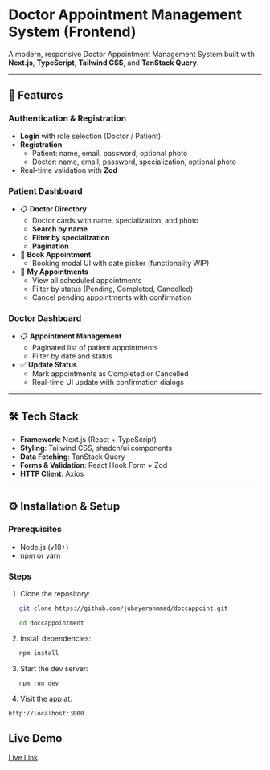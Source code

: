 # Doctor Appointment Management System (Frontend)

A modern, responsive Doctor Appointment Management System built with **Next.js**, **TypeScript**, **Tailwind CSS**, and **TanStack Query**.

---

## 🚀 Features

### Authentication & Registration

- **Login** with role selection (Doctor / Patient)
- **Registration**
  - Patient: name, email, password, optional photo
  - Doctor: name, email, password, specialization, optional photo
- Real-time validation with **Zod**

### Patient Dashboard

- 📋 **Doctor Directory**
  - Doctor cards with name, specialization, and photo
  - **Search by name**
  - **Filter by specialization**
  - **Pagination**
- 📅 **Book Appointment**
  - Booking modal UI with date picker (functionality WIP)
- 📖 **My Appointments**
  - View all scheduled appointments
  - Filter by status (Pending, Completed, Cancelled)
  - Cancel pending appointments with confirmation

### Doctor Dashboard

- 📋 **Appointment Management**
  - Paginated list of patient appointments
  - Filter by date and status
- ✅ **Update Status**
  - Mark appointments as Completed or Cancelled
  - Real-time UI update with confirmation dialogs

---

## 🛠 Tech Stack

- **Framework**: Next.js (React + TypeScript)
- **Styling**: Tailwind CSS, shadcn/ui components
- **Data Fetching**: TanStack Query
- **Forms & Validation**: React Hook Form + Zod
- **HTTP Client**: Axios

---

## ⚙️ Installation & Setup

### Prerequisites

- Node.js (v18+)
- npm or yarn

### Steps

1. Clone the repository:

```bash
   git clone https://github.com/jubayerahmmad/doccappoint.git

   cd doccappointment
```

2. Install dependencies:

```bash
   npm install
```

3. Start the dev server:

```bash
   npm run dev
```

4. Visit the app at:

```bash
http://localhost:3000

```

## Live Demo

[Live Link](https://doccappoint.vercel.app/)
